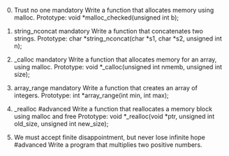 0. Trust no one
mandatory
Write a function that allocates memory using malloc.
Prototype: void *malloc_checked(unsigned int b);

1. string_nconcat
mandatory
Write a function that concatenates two strings.
Prototype: char *string_nconcat(char *s1, char *s2, unsigned int n);

2. _calloc
mandatory
Write a function that allocates memory for an array, using malloc.
Prototype: void *_calloc(unsigned int nmemb, unsigned int size);

3. array_range
mandatory
Write a function that creates an array of integers.
Prototype: int *array_range(int min, int max);

4. _realloc
#advanced
Write a function that reallocates a memory block using malloc and free
Prototype: void *_realloc(void *ptr, unsigned int old_size, unsigned int new_size);

5. We must accept finite disappointment, but never lose infinite hope
#advanced
Write a program that multiplies two positive numbers.
